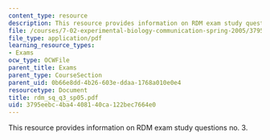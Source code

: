 ```yaml
---
content_type: resource
description: This resource provides information on RDM exam study questions no. 3.
file: /courses/7-02-experimental-biology-communication-spring-2005/3795eebc4ba4408140ca122bec7664e0_rdm_sq_q3_sp05.pdf
file_type: application/pdf
learning_resource_types:
- Exams
ocw_type: OCWFile
parent_title: Exams
parent_type: CourseSection
parent_uid: 0b66e8dd-4b26-603e-ddaa-1768a010e0e4
resourcetype: Document
title: rdm_sq_q3_sp05.pdf
uid: 3795eebc-4ba4-4081-40ca-122bec7664e0
---
```

This resource provides information on RDM exam study questions no. 3.

